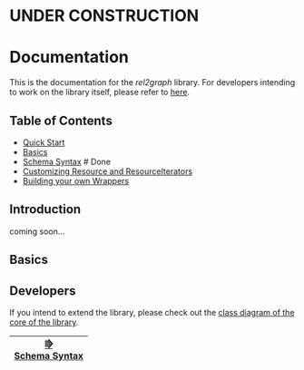# UNDER CONSTRUCTION
# Documentation
This is the documentation for the *rel2graph* library. For developers intending to work on the library itself, please refer to [here](#Devs).

## Table of Contents

- [Quick Start](../README.md)
- [Basics](#Introduction)
- [Schema Syntax](schema_syntax.md) # Done
- [Customizing Resource and ResourceIterators](resourcecustomization.md)
- [Building your own Wrappers](wrappers.md)


## Introduction
coming soon...

## Basics
## Developers
If you intend to extend the library, please check out the [class diagram of the core of the library](assets/pdfs/class_diagram_core.pdf).

| [⭆ </br>Schema Syntax](schema_syntax.md) |
|----------|
